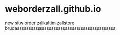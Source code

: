 # weborderzall.github.io
new sitw order zallkaltim
zallstore brudasssssssssssssssssssssssssssssssssssssssssss

